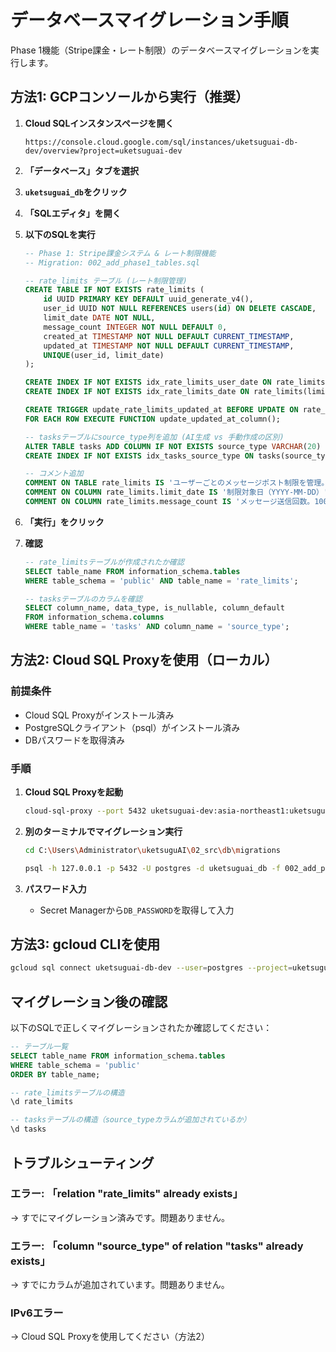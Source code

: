 # データベースマイグレーション手順

Phase 1機能（Stripe課金・レート制限）のデータベースマイグレーションを実行します。

## 方法1: GCPコンソールから実行（推奨）

1. **Cloud SQLインスタンスページを開く**
   ```
   https://console.cloud.google.com/sql/instances/uketsuguai-db-dev/overview?project=uketsuguai-dev
   ```

2. **「データベース」タブを選択**

3. **`uketsuguai_db`をクリック**

4. **「SQLエディタ」を開く**

5. **以下のSQLを実行**
   ```sql
   -- Phase 1: Stripe課金システム & レート制限機能
   -- Migration: 002_add_phase1_tables.sql

   -- rate_limits テーブル (レート制限管理)
   CREATE TABLE IF NOT EXISTS rate_limits (
       id UUID PRIMARY KEY DEFAULT uuid_generate_v4(),
       user_id UUID NOT NULL REFERENCES users(id) ON DELETE CASCADE,
       limit_date DATE NOT NULL,
       message_count INTEGER NOT NULL DEFAULT 0,
       created_at TIMESTAMP NOT NULL DEFAULT CURRENT_TIMESTAMP,
       updated_at TIMESTAMP NOT NULL DEFAULT CURRENT_TIMESTAMP,
       UNIQUE(user_id, limit_date)
   );

   CREATE INDEX IF NOT EXISTS idx_rate_limits_user_date ON rate_limits(user_id, limit_date);
   CREATE INDEX IF NOT EXISTS idx_rate_limits_date ON rate_limits(limit_date);

   CREATE TRIGGER update_rate_limits_updated_at BEFORE UPDATE ON rate_limits
   FOR EACH ROW EXECUTE FUNCTION update_updated_at_column();

   -- tasksテーブルにsource_type列を追加 (AI生成 vs 手動作成の区別)
   ALTER TABLE tasks ADD COLUMN IF NOT EXISTS source_type VARCHAR(20) NOT NULL DEFAULT 'ai_generated';
   CREATE INDEX IF NOT EXISTS idx_tasks_source_type ON tasks(source_type) WHERE is_deleted = false;

   -- コメント追加
   COMMENT ON TABLE rate_limits IS 'ユーザーごとのメッセージポスト制限を管理。前日以前のレコードは定期削除（保持期間: 7日間）';
   COMMENT ON COLUMN rate_limits.limit_date IS '制限対象日（YYYY-MM-DD）';
   COMMENT ON COLUMN rate_limits.message_count IS 'メッセージ送信回数。100を超えた場合、制限メッセージを返す';
   ```

6. **「実行」をクリック**

7. **確認**
   ```sql
   -- rate_limitsテーブルが作成されたか確認
   SELECT table_name FROM information_schema.tables
   WHERE table_schema = 'public' AND table_name = 'rate_limits';

   -- tasksテーブルのカラムを確認
   SELECT column_name, data_type, is_nullable, column_default
   FROM information_schema.columns
   WHERE table_name = 'tasks' AND column_name = 'source_type';
   ```

## 方法2: Cloud SQL Proxyを使用（ローカル）

### 前提条件
- Cloud SQL Proxyがインストール済み
- PostgreSQLクライアント（psql）がインストール済み
- DBパスワードを取得済み

### 手順

1. **Cloud SQL Proxyを起動**
   ```bash
   cloud-sql-proxy --port 5432 uketsuguai-dev:asia-northeast1:uketsuguai-db-dev
   ```

2. **別のターミナルでマイグレーション実行**
   ```bash
   cd C:\Users\Administrator\uketsuguAI\02_src\db\migrations

   psql -h 127.0.0.1 -p 5432 -U postgres -d uketsuguai_db -f 002_add_phase1_tables.sql
   ```

3. **パスワード入力**
   - Secret Managerから`DB_PASSWORD`を取得して入力

## 方法3: gcloud CLIを使用

```bash
gcloud sql connect uketsuguai-db-dev --user=postgres --project=uketsuguai-dev --database=uketsuguai_db < 002_add_phase1_tables.sql
```

## マイグレーション後の確認

以下のSQLで正しくマイグレーションされたか確認してください：

```sql
-- テーブル一覧
SELECT table_name FROM information_schema.tables
WHERE table_schema = 'public'
ORDER BY table_name;

-- rate_limitsテーブルの構造
\d rate_limits

-- tasksテーブルの構造（source_typeカラムが追加されているか）
\d tasks
```

## トラブルシューティング

### エラー: 「relation "rate_limits" already exists」
→ すでにマイグレーション済みです。問題ありません。

### エラー: 「column "source_type" of relation "tasks" already exists」
→ すでにカラムが追加されています。問題ありません。

### IPv6エラー
→ Cloud SQL Proxyを使用してください（方法2）
